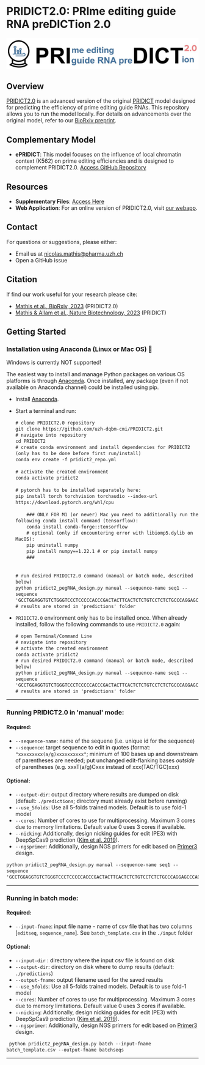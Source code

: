 # PRIDICT2.0: PRIme editing guide RNA preDICTion 2.0

![PRIDICT logo](dataset/PRIDICT2_logo.jpg)

## Overview

[PRIDICT2.0](https://www.biorxiv.org/content/10.1101/2023.10.09.561414v1) is an advanced version of the original [PRIDICT](https://rdcu.be/c3IM5) model designed for predicting the efficiency of prime editing guide RNAs. This repository allows you to run the model locally. For details on advancements over the original model, refer to our [BioRxiv preprint](https://www.biorxiv.org/content/10.1101/2023.10.09.561414v1).

## Complementary Model

- **ePRIDICT**: This model focuses on the influence of local chromatin context (K562) on prime editing efficiencies and is designed to complement PRIDICT2.0. [Access GitHub Repository](https://github.com/Schwank-Lab/epridict)

## Resources

- **Supplementary Files**: [Access Here](https://github.com/Schwank-Lab/epridict/tree/supplementary_files)
- **Web Application**: For an online version of PRIDICT2.0, visit [our webapp](https://pridict.it/).

## Contact

For questions or suggestions, please either:
- Email us at [nicolas.mathis@pharma.uzh.ch](mailto:nicolas.mathis@pharma.uzh.ch)
- Open a GitHub issue

## Citation

If find our work useful for your research please cite:
- [Mathis et al., BioRxiv, 2023](https://www.biorxiv.org/content/10.1101/2023.10.09.561414v1) (PRIDICT2.0)
- [Mathis & Allam et al., Nature Biotechnology, 2023](https://rdcu.be/c3IM5) (PRIDICT)



## Getting Started

### Installation using Anaconda (Linux or Mac OS) 🐍
Windows is currently NOT supported!

The easiest way to install and manage Python packages on various OS platforms is through [Anaconda](https://docs.anaconda.com/anaconda/install/). Once installed, any package (even if not available on Anaconda channel) could be installed using pip. 

* Install [Anaconda](https://docs.anaconda.com/anaconda/install/).
* Start a terminal and run:
    ```shell
    # clone PRIDICT2.0 repository
    git clone https://github.com/uzh-dqbm-cmi/PRIDICT2.git
    # navigate into repository
    cd PRIDICT2
    # create conda environment and install dependencies for PRIDICT2 (only has to be done before first run/install)
    conda env create -f pridict2_repo.yml
        
    # activate the created environment
    conda activate pridict2

    # pytorch has to be installed separately here:
    pip install torch torchvision torchaudio --index-url https://download.pytorch.org/whl/cpu
    
    	### ONLY FOR M1 (or newer) Mac you need to additionally run the following conda install command (tensorflow): 
    	conda install conda-forge::tensorflow
    	# optional (only if encountering error with libiomp5.dylib on MacOS):
    	pip uninstall numpy
    	pip install numpy==1.22.1 # or pip install numpy
    	###
    	
	
    # run desired PRIDICT2.0 command (manual or batch mode, described below)
    python pridict2_pegRNA_design.py manual --sequence-name seq1 --sequence 'GCCTGGAGGTGTCTGGGTCCCTCCCCCACCCGACTACTTCACTCTCTGTCCTCTCTGCCCAGGAGCCCAGGATGTGCGAGTTCAAGTGGCTACGGCCGA(G/C)GTGCGAGGCCAGCTCGGGGGCACCGTGGAGCTGCCGTGCCACCTGCTGCCACCTGTTCCTGGACTGTACATCTCCCTGGTGACCTGGCAGCGCCCAGATGCACCTGCGAACCACCAGAATGTGGCCGC'
    # results are stored in 'predictions' folder
    ```

* `PRIDICT2.0` environment only has to be installed once. When already installed, follow the following commands to use `PRIDICT2.0` again:
    ```shell
    # open Terminal/Command Line
    # navigate into repository
    # activate the created environment
    conda activate pridict2
    # run desired PRIDICT2.0 command (manual or batch mode, described below)
    python pridict2_pegRNA_design.py manual --sequence-name seq1 --sequence 'GCCTGGAGGTGTCTGGGTCCCTCCCCCACCCGACTACTTCACTCTCTGTCCTCTCTGCCCAGGAGCCCAGGATGTGCGAGTTCAAGTGGCTACGGCCGA(G/C)GTGCGAGGCCAGCTCGGGGGCACCGTGGAGCTGCCGTGCCACCTGCTGCCACCTGTTCCTGGACTGTACATCTCCCTGGTGACCTGGCAGCGCCCAGATGCACCTGCGAACCACCAGAATGTGGCCGC'
    # results are stored in 'predictions' folder
    ```

--------------------------

### Running PRIDICT2.0 in 'manual' mode:
  ####  Required:
  -  `--sequence-name`: name of the sequene (i.e. unique id for the sequence)
  -  `--sequence`: target sequence to edit in quotes (format: `"xxxxxxxxx(a/g)xxxxxxxxxx"`; minimum of 100 bases up and downstream of parentheses are needed; put unchanged edit-flanking bases *outside* of parentheses (e.g. xxxT(a/g)Cxxx instead of xxx(TAC/TGC)xxx)
  ####  Optional:
  -  `--output-dir`: output directory where results are dumped on disk (default: `./predictions`; directory must already exist before running)
  -  `--use_5folds`: Use all 5-folds trained models. Default is to use fold-1 model
  -  `--cores`: Number of cores to use for multiprocessing. Maximum 3 cores due to memory limitations. Default value 0 uses 3 cores if available.
  -  `--nicking`: Additionally, design nicking guides for edit (PE3) with DeepSpCas9 prediction ([Kim et al. 2019](https://www.science.org/doi/10.1126/sciadv.aax9249)).
  -  `--ngsprimer`: Additionally, design NGS primers for edit based on [Primer3](https://primer3.org/) design.
```shell
python pridict2_pegRNA_design.py manual --sequence-name seq1 --sequence 'GCCTGGAGGTGTCTGGGTCCCTCCCCCACCCGACTACTTCACTCTCTGTCCTCTCTGCCCAGGAGCCCAGGATGTGCGAGTTCAAGTGGCTACGGCCGA(G/C)GTGCGAGGCCAGCTCGGGGGCACCGTGGAGCTGCCGTGCCACCTGCTGCCACCTGTTCCTGGACTGTACATCTCCCTGGTGACCTGGCAGCGCCCAGATGCACCTGCGAACCACCAGAATGTGGCCGC'
``` 
--------------------------

### Running in batch mode:
  ####  Required:
  -  `--input-fname`: input file name - name of csv file that has two columns [`editseq`, `sequence_name`]. See `batch_template.csv` in the `./input` folder
  ####  Optional:
  -  `--input-dir` : directory where the input csv file is found on disk
  -  `--output-dir`: directory on disk where to dump results (default: `./predictions`)
  -  `--output-fname`: output filename used for the saved results
  -  `--use_5folds`: Use all 5-folds trained models. Default is to use fold-1 model
  -  `--cores`: Number of cores to use for multiprocessing. Maximum 3 cores due to memory limitations. Default value 0 uses 3 cores if available.
  -  `--nicking`: Additionally, design nicking guides for edit (PE3) with DeepSpCas9 prediction ([Kim et al. 2019](https://www.science.org/doi/10.1126/sciadv.aax9249)).
  -  `--ngsprimer`: Additionally, design NGS primers for edit based on [Primer3](https://primer3.org/) design.
```shell
 python pridict2_pegRNA_design.py batch --input-fname batch_template.csv --output-fname batchseqs
``` 
--------------------------
